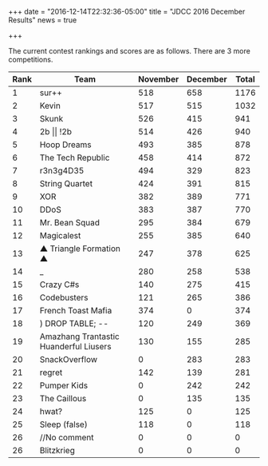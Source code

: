 +++
date = "2016-12-14T22:32:36-05:00"
title = "JDCC 2016 December Results"
news = true

+++

The current contest rankings and scores are as follows. There are 3 more competitions. 

<!--more-->

<table class="table table-striped">
  <thead>
    <tr>
      <th>Rank</th>
      <th>Team</th>
      <th>November</th>
      <th>December</th>
      <th>Total</th>
    </tr>
  </thead>
  <tbody>
    <tr>
      <td>1</td>
      <td>sur++</td>
      <td>518</td>
      <td>658</td>
      <td>1176</td>
    </tr>
    <tr>
      <td>2</td>
      <td>Kevin</td>
      <td>517</td>
      <td>515</td>
      <td>1032</td>
    </tr>
    <tr>
      <td>3</td>
      <td>Skunk</td>
      <td>526</td>
      <td>415</td>
      <td>941</td>
    </tr>
    <tr>
      <td>4</td>
      <td>2b || !2b</td>
      <td>514</td>
      <td>426</td>
      <td>940</td>
    </tr>
    <tr>
      <td>5</td>
      <td>Hoop Dreams</td>
      <td>493</td>
      <td>385</td>
      <td>878</td>
    </tr>
    <tr>
      <td>6</td>
      <td>The Tech Republic</td>
      <td>458</td>
      <td>414</td>
      <td>872</td>
    </tr>
    <tr>
      <td>7</td>
      <td>r3n3g4D35</td>
      <td>494</td>
      <td>329</td>
      <td>823</td>
    </tr>
    <tr>
      <td>8</td>
      <td>String Quartet</td>
      <td>424</td>
      <td>391</td>
      <td>815</td>
    </tr>
    <tr>
      <td>9</td>
      <td>XOR</td>
      <td>382</td>
      <td>389</td>
      <td>771</td>
    </tr>
    <tr>
      <td>10</td>
      <td>DDoS</td>
      <td>383</td>
      <td>387</td>
      <td>770</td>
    </tr>
    <tr>
      <td>11</td>
      <td>Mr. Bean Squad</td>
      <td>295</td>
      <td>384</td>
      <td>679</td>
    </tr>
    <tr>
      <td>12</td>
      <td>Magicalest</td>
      <td>255</td>
      <td>385</td>
      <td>640</td>
    </tr>
    <tr>
      <td>13</td>
      <td>▲ Triangle Formation ▲</td>
      <td>247</td>
      <td>378</td>
      <td>625</td>
    </tr>
    <tr>
      <td>14</td>
      <td>_</td>
      <td>280</td>
      <td>258</td>
      <td>538</td>
    </tr>
    <tr>
      <td>15</td>
      <td>Crazy C#s</td>
      <td>140</td>
      <td>275</td>
      <td>415</td>
    </tr>
    <tr>
      <td>16</td>
      <td>Codebusters</td>
      <td>121</td>
      <td>265</td>
      <td>386</td>
    </tr>
    <tr>
      <td>17</td>
      <td>French Toast Mafia</td>
      <td>374</td>
      <td>0</td>
      <td>374</td>
    </tr>
    <tr>
      <td>18</td>
      <td>) DROP TABLE; --</td>
      <td>120</td>
      <td>249</td>
      <td>369</td>
    </tr>
    <tr>
      <td>19</td>
      <td>Amazhang Trantastic 
    Huanderful Liusers</td>
      <td>130</td>
      <td>155</td>
      <td>285</td>
    </tr>
    <tr>
      <td>20</td>
      <td>SnackOverflow</td>
      <td>0</td>
      <td>283</td>
      <td>283</td>
    </tr>
    <tr>
      <td>21</td>
      <td>regret</td>
      <td>142</td>
      <td>139</td>
      <td>281</td>
    </tr>
    <tr>
      <td>22</td>
      <td>Pumper Kids</td>
      <td>0</td>
      <td>242</td>
      <td>242</td>
    </tr>
    <tr>
      <td>23</td>
      <td>The Caillous</td>
      <td>0</td>
      <td>135</td>
      <td>135</td>
    </tr>
    <tr>
      <td>24</td>
      <td>hwat?</td>
      <td>125</td>
      <td>0</td>
      <td>125</td>
    </tr>
    <tr>
      <td>25</td>
      <td>Sleep (false)</td>
      <td>118</td>
      <td>0</td>
      <td>118</td>
    </tr>
    <tr>
      <td>26</td>
      <td>//No comment</td>
      <td>0</td>
      <td>0</td>
      <td>0</td>
    </tr>
    <tr>
      <td>26</td>
      <td>Blitzkrieg</td>
      <td>0</td>
      <td>0</td>
      <td>0</td>
    </tr>
  </tbody>
</table>